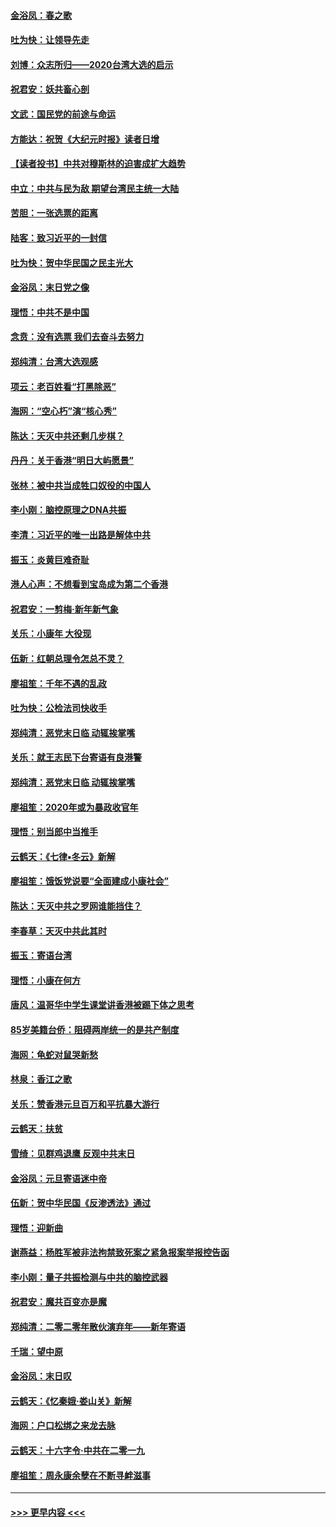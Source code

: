 #### [金浴凤：春之歌](../pages/nsc993/n11797687.md?t=01171401) 
#### [吐为快：让领导先走](../pages/nsc993/n11797512.md?t=01171401) 
#### [刘博：众志所归——2020台湾大选的启示](../pages/nsc993/n11796878.md?t=01171401) 
#### [祝君安：妖共畜心剖](../pages/nsc993/n11794273.md?t=01171401) 
#### [文武：国民党的前途与命运](../pages/nsc993/n11794198.md?t=01171401) 
#### [方能达：祝贺《大纪元时报》读者日增](../pages/nsc993/n11793807.md?t=01171401) 
#### [【读者投书】中共对穆斯林的迫害成扩大趋势](../pages/nsc993/n11791371.md?t=01171401) 
#### [中立：中共与民为敌 期望台湾民主统一大陆](../pages/nsc993/n11790392.md?t=01171401) 
#### [苦胆：一张选票的距离](../pages/nsc993/n11788914.md?t=01171401) 
#### [陆客：致习近平的一封信](../pages/nsc993/n11788867.md?t=01171401) 
#### [吐为快：贺中华民国之民主光大](../pages/nsc993/n11788618.md?t=01171401) 
#### [金浴凤：末日党之像](../pages/nsc993/n11787475.md?t=01171401) 
#### [理悟：中共不是中国](../pages/nsc993/n11787463.md?t=01171401) 
#### [念贲：没有选票  我们去奋斗去努力](../pages/nsc993/n11787398.md?t=01171401) 
#### [郑纯清：台湾大选观感](../pages/nsc993/n11786210.md?t=01171401) 
#### [项云：老百姓看“打黑除恶”](../pages/nsc993/n11785398.md?t=01171401) 
#### [海网：“空心朽”演“核心秀”](../pages/nsc993/n11783874.md?t=01171401) 
#### [陈达：天灭中共还剩几步棋？](../pages/nsc993/n11783719.md?t=01171401) 
#### [丹丹：关于香港“明日大屿愿景”](../pages/nsc993/n11783273.md?t=01171401) 
#### [张林：被中共当成牲口奴役的中国人](../pages/nsc993/n11782397.md?t=01171401) 
#### [李小刚：脑控原理之DNA共振](../pages/nsc993/n11780962.md?t=01171401) 
#### [李清：习近平的唯一出路是解体中共](../pages/nsc993/n11780866.md?t=01171401) 
#### [振玉：炎黄巨难奇耻](../pages/nsc993/n11779632.md?t=01171401) 
#### [港人心声：不想看到宝岛成为第二个香港](../pages/nsc993/n11778817.md?t=01171401) 
#### [祝君安：一剪梅‧新年新气象](../pages/nsc993/n11776340.md?t=01171401) 
#### [关乐：小康年 大役现](../pages/nsc993/n11774213.md?t=01171401) 
#### [伍新：红朝总理令怎总不灵？](../pages/nsc993/n11770813.md?t=01171401) 
#### [廖祖笙：千年不遇的乱政](../pages/nsc993/n11770373.md?t=01171401) 
#### [吐为快：公检法司快收手](../pages/nsc993/n11770359.md?t=01171401) 
#### [郑纯清：恶党末日临 动辄挨掌嘴](../pages/nsc993/n11769912.md?t=01171401) 
#### [关乐：就王志民下台寄语有良港警](../pages/nsc993/n11769903.md?t=01171401) 
#### [郑纯清：恶党末日临 动辄挨掌嘴](../pages/nsc993/n11769356.md?t=01171401) 
#### [廖祖笙：2020年或为暴政收官年](../pages/nsc993/n11768216.md?t=01171401) 
#### [理悟：别当郎中当推手](../pages/nsc993/n11768243.md?t=01171401) 
#### [云鹤天：《七律▪冬云》新解](../pages/nsc993/n11768204.md?t=01171401) 
#### [廖祖笙：饿饭党说要“全面建成小康社会”](../pages/nsc993/n11767482.md?t=01171401) 
#### [陈达：天灭中共之罗网谁能挡住？](../pages/nsc993/n11767465.md?t=01171401) 
#### [李春草：天灭中共此其时](../pages/nsc993/n11767452.md?t=01171401) 
#### [振玉：寄语台湾](../pages/nsc993/n11767432.md?t=01171401) 
#### [理悟：小康在何方](../pages/nsc993/n11767394.md?t=01171401) 
#### [唐风：温哥华中学生课堂讲香港被踢下体之思考](../pages/nsc993/n11766848.md?t=01171401) 
#### [85岁美籍台侨：阻碍两岸统一的是共产制度](../pages/nsc993/n11765043.md?t=01171401) 
#### [海网：龟蛇对鼠哭新愁](../pages/nsc993/n11764895.md?t=01171401) 
#### [林泉：香江之歌](../pages/nsc993/n11764415.md?t=01171401) 
#### [关乐：赞香港元旦百万和平抗暴大游行](../pages/nsc993/n11764382.md?t=01171401) 
#### [云鹤天：扶贫](../pages/nsc993/n11764245.md?t=01171401) 
#### [雪绮：见群鸡退鹰  反观中共末日](../pages/nsc993/n11762112.md?t=01171401) 
#### [金浴凤：元旦寄语迷中帝](../pages/nsc993/n11761788.md?t=01171401) 
#### [伍新：贺中华民国《反渗透法》通过](../pages/nsc993/n11761994.md?t=01171401) 
#### [理悟：迎新曲](../pages/nsc993/n11761152.md?t=01171401) 
#### [谢燕益：杨胜军被非法拘禁致死案之紧急报案举报控告函](../pages/nsc993/n11756134.md?t=01171401) 
#### [李小刚：量子共振检测与中共的脑控武器](../pages/nsc993/n11754518.md?t=01171401) 
#### [祝君安：魔共百变亦是魔](../pages/nsc993/n11754469.md?t=01171401) 
#### [郑纯清：二零二零年散伙演弃年——新年寄语](../pages/nsc993/n11754195.md?t=01171401) 
#### [千瑞：望中原](../pages/nsc993/n11754159.md?t=01171401) 
#### [金浴凤：末日叹](../pages/nsc993/n11752359.md?t=01171401) 
#### [云鹤天：《忆秦娥‧娄山关》新解](../pages/nsc993/n11752348.md?t=01171401) 
#### [海网：户口松绑之来龙去脉](../pages/nsc993/n11752328.md?t=01171401) 
#### [云鹤天：十六字令‧中共在二零一九](../pages/nsc993/n11752305.md?t=01171401) 
#### [廖祖笙：周永康余孽在不断寻衅滋事](../pages/nsc993/n11751013.md?t=01171401) 

----
#### [ >>> 更早内容 <<< ](../indexes/nsc993-earlier.md)
